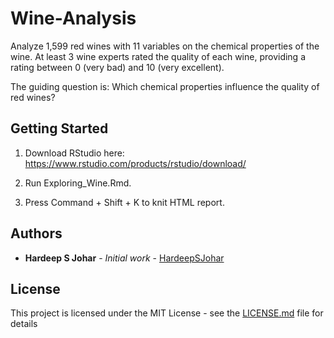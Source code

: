 # Wine-Analysis

Analyze 1,599 red wines with 11 variables on the chemical properties of the   
wine. At least 3 wine experts rated the quality of each wine, providing a    
rating between 0 (very bad) and 10 (very excellent).

The guiding question is: Which chemical properties influence the quality of   
red wines?

## Getting Started

1. Download RStudio here:    
https://www.rstudio.com/products/rstudio/download/

2. Run Exploring_Wine.Rmd.

3. Press Command + Shift + K to knit HTML report.

## Authors

* **Hardeep S Johar** - *Initial work* - [HardeepSJohar](https://github.com/hardeepsjohar)

## License

This project is licensed under the MIT License - see the [LICENSE.md](LICENSE.md) file for details